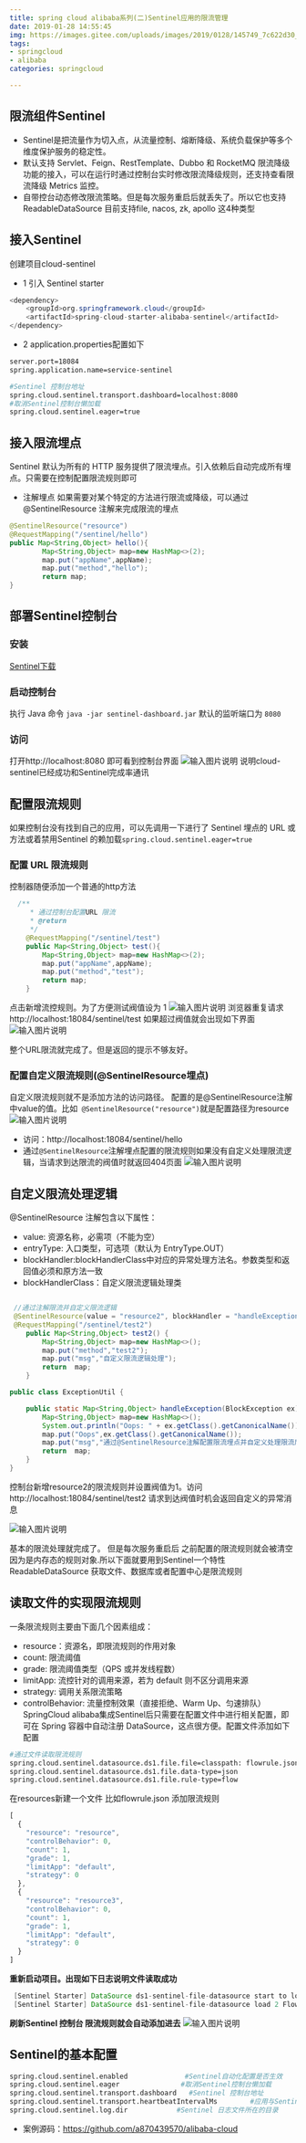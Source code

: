 ```yaml
---
title: spring cloud alibaba系列(二)Sentinel应用的限流管理
date: 2019-01-28 14:55:45
img: https://images.gitee.com/uploads/images/2019/0128/145749_7c622d30_1478371.png
tags: 
- springcloud 
- alibaba
categories: springcloud

---
```


## 限流组件Sentinel
- Sentinel是把流量作为切入点，从流量控制、熔断降级、系统负载保护等多个维度保护服务的稳定性。
- 默认支持 Servlet、Feign、RestTemplate、Dubbo 和 RocketMQ 限流降级功能的接入，可以在运行时通过控制台实时修改限流降级规则，还支持查看限流降级 Metrics 监控。
- 自带控台动态修改限流策略。但是每次服务重启后就丢失了。所以它也支持ReadableDataSource 目前支持file, nacos, zk, apollo 这4种类型
## 接入Sentinel
创建项目cloud-sentinel
* 1 引入 Sentinel starter
``` java
<dependency>
    <groupId>org.springframework.cloud</groupId>
    <artifactId>spring-cloud-starter-alibaba-sentinel</artifactId>
</dependency>
```
* 2 application.properties配置如下
``` bash
server.port=18084
spring.application.name=service-sentinel

#Sentinel 控制台地址
spring.cloud.sentinel.transport.dashboard=localhost:8080
#取消Sentinel控制台懒加载
spring.cloud.sentinel.eager=true
```
## 接入限流埋点
Sentinel 默认为所有的 HTTP 服务提供了限流埋点。引入依赖后自动完成所有埋点。只需要在控制配置限流规则即可
* 注解埋点
  如果需要对某个特定的方法进行限流或降级，可以通过 @SentinelResource 注解来完成限流的埋点

``` java
@SentinelResource("resource")
@RequestMapping("/sentinel/hello")
public Map<String,Object> hello(){
        Map<String,Object> map=new HashMap<>(2);
        map.put("appName",appName);
        map.put("method","hello");
        return map;
}
```
## 部署Sentinel控制台
### 安装
[Sentinel下载](http://edas-public.oss-cn-hangzhou.aliyuncs.com/install_package/demo/sentinel-dashboard.jar)
### 启动控制台
执行 Java 命令 `java -jar sentinel-dashboard.jar` 默认的监听端口为 `8080`
### 访问
打开http://localhost:8080 即可看到控制台界面
![输入图片说明](https://images.gitee.com/uploads/images/2019/0128/142828_12667ffe_1478371.png)
说明cloud-sentinel已经成功和Sentinel完成率通讯

## 配置限流规则
如果控制台没有找到自己的应用，可以先调用一下进行了 Sentinel 埋点的 URL 或方法或着禁用Sentinel 的赖加载`spring.cloud.sentinel.eager=true`
### 配置 URL 限流规则
控制器随便添加一个普通的http方法
``` Java
  /**
     * 通过控制台配置URL 限流
     * @return
     */
    @RequestMapping("/sentinel/test")
    public Map<String,Object> test(){
        Map<String,Object> map=new HashMap<>(2);
        map.put("appName",appName);
        map.put("method","test");
        return map;
    }

```
点击新增流控规则。为了方便测试阀值设为 1
![输入图片说明](https://images.gitee.com/uploads/images/2019/0128/143410_16ca33b7_1478371.png)
浏览器重复请求 http://localhost:18084/sentinel/test 如果超过阀值就会出现如下界面
![输入图片说明](https://images.gitee.com/uploads/images/2019/0128/143600_56ead0a3_1478371.png)

整个URL限流就完成了。但是返回的提示不够友好。

### 配置自定义限流规则(@SentinelResource埋点)
自定义限流规则就不是添加方法的访问路径。 配置的是@SentinelResource注解中value的值。比如` @SentinelResource("resource")`就是配置路径为resource
![输入图片说明](https://images.gitee.com/uploads/images/2019/0128/144027_2261e5f6_1478371.png)
- 访问：http://localhost:18084/sentinel/hello
- 通过`@SentinelResource`注解埋点配置的限流规则如果没有自定义处理限流逻辑，当请求到达限流的阀值时就返回404页面
  ![输入图片说明](https://images.gitee.com/uploads/images/2019/0128/144236_3ea6d1b5_1478371.png)

## 自定义限流处理逻辑
@SentinelResource 注解包含以下属性：
- value: 资源名称，必需项（不能为空）
- entryType: 入口类型，可选项（默认为 EntryType.OUT）
- blockHandler:blockHandlerClass中对应的异常处理方法名。参数类型和返回值必须和原方法一致
- blockHandlerClass：自定义限流逻辑处理类
``` java

 //通过注解限流并自定义限流逻辑
 @SentinelResource(value = "resource2", blockHandler = "handleException", blockHandlerClass = {ExceptionUtil.class})
 @RequestMapping("/sentinel/test2")
    public Map<String,Object> test2() {
        Map<String,Object> map=new HashMap<>();
        map.put("method","test2");
        map.put("msg","自定义限流逻辑处理");
        return  map;
    }

public class ExceptionUtil {

    public static Map<String,Object> handleException(BlockException ex) {
        Map<String,Object> map=new HashMap<>();
        System.out.println("Oops: " + ex.getClass().getCanonicalName());
        map.put("Oops",ex.getClass().getCanonicalName());
        map.put("msg","通过@SentinelResource注解配置限流埋点并自定义处理限流后的逻辑");
        return  map;
    }
}
```
控制台新增resource2的限流规则并设置阀值为1。访问http://localhost:18084/sentinel/test2 请求到达阀值时机会返回自定义的异常消息

![输入图片说明](https://images.gitee.com/uploads/images/2019/0128/144957_69a6d3d0_1478371.png)

基本的限流处理就完成了。 但是每次服务重启后 之前配置的限流规则就会被清空因为是内存态的规则对象.所以下面就要用到Sentinel一个特性ReadableDataSource 获取文件、数据库或者配置中心是限流规则
## 读取文件的实现限流规则
一条限流规则主要由下面几个因素组成：
* resource：资源名，即限流规则的作用对象
* count: 限流阈值
* grade: 限流阈值类型（QPS 或并发线程数）
* limitApp: 流控针对的调用来源，若为 default 则不区分调用来源
* strategy: 调用关系限流策略
* controlBehavior: 流量控制效果（直接拒绝、Warm Up、匀速排队）
  SpringCloud alibaba集成Sentinel后只需要在配置文件中进行相关配置，即可在 Spring 容器中自动注册 DataSource，这点很方便。配置文件添加如下配置

``` bash
#通过文件读取限流规则
spring.cloud.sentinel.datasource.ds1.file.file=classpath: flowrule.json
spring.cloud.sentinel.datasource.ds1.file.data-type=json
spring.cloud.sentinel.datasource.ds1.file.rule-type=flow
```
在resources新建一个文件 比如flowrule.json 添加限流规则

``` javascript
[
  {
    "resource": "resource",
    "controlBehavior": 0,
    "count": 1,
    "grade": 1,
    "limitApp": "default",
    "strategy": 0
  },
  {
    "resource": "resource3",
    "controlBehavior": 0,
    "count": 1,
    "grade": 1,
    "limitApp": "default",
    "strategy": 0
  }
]

```
 **重新启动项目。出现如下日志说明文件读取成功** 

``` Java
 [Sentinel Starter] DataSource ds1-sentinel-file-datasource start to loadConfig
 [Sentinel Starter] DataSource ds1-sentinel-file-datasource load 2 FlowRule
```

 **刷新Sentinel 控制台 限流规则就会自动添加进去** 
![输入图片说明](https://images.gitee.com/uploads/images/2019/0128/154204_aafdbed2_1478371.png)
## Sentinel的基本配置

``` bash
spring.cloud.sentinel.enabled              #Sentinel自动化配置是否生效
spring.cloud.sentinel.eager               #取消Sentinel控制台懒加载
spring.cloud.sentinel.transport.dashboard   #Sentinel 控制台地址
spring.cloud.sentinel.transport.heartbeatIntervalMs        #应用与Sentinel控制台的心跳间隔时间
spring.cloud.sentinel.log.dir            #Sentinel 日志文件所在的目录
```

* 案例源码：<https://github.com/a870439570/alibaba-cloud>

